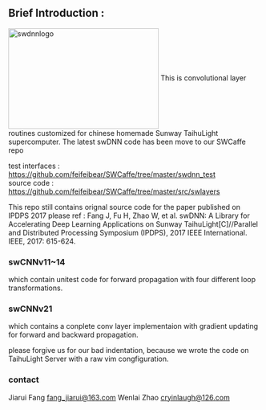 ## Brief Introduction :
<img src="https://github.com/feifeibear/SWCaffe/blob/master/swdnnlogo.png" width = "300" height = "200" alt="swdnnlogo" align=center />
This is convolutional layer routines customized for chinese homemade Sunway TaihuLight supercomputer.
The latest swDNN code has been move to our SWCaffe repo

test interfaces : https://github.com/feifeibear/SWCaffe/tree/master/swdnn_test   
source code : https://github.com/feifeibear/SWCaffe/tree/master/src/swlayers

This repo still contains orignal source code for the paper published on IPDPS 2017
please ref : Fang J, Fu H, Zhao W, et al. swDNN: A Library for Accelerating Deep Learning Applications on Sunway TaihuLight[C]//Parallel and Distributed Processing Symposium (IPDPS), 2017 IEEE International. IEEE, 2017: 615-624.

### swCNNv11~14
which contain unitest code for forward propagation with four different loop transformations.

### swCNNv21
which contains a conplete conv layer implementaion with gradient updating for forward and backward propagation.

please forgive us for our bad indentation, because we wrote the code on TaihuLight Server with a raw vim congfiguration.

### contact
Jiarui Fang
fang_jiarui@163.com
Wenlai Zhao
cryinlaugh@126.com
